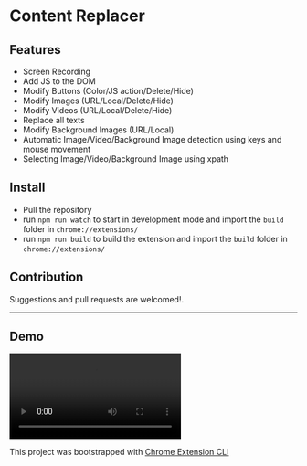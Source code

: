 # Content Replacer


## Features

- Screen Recording 
- Add JS to the DOM
- Modify Buttons (Color/JS action/Delete/Hide)
- Modify Images (URL/Local/Delete/Hide)
- Modify Videos (URL/Local/Delete/Hide)
- Replace all texts
- Modify Background Images (URL/Local)
- Automatic Image/Video/Background Image detection using keys and mouse movement
- Selecting Image/Video/Background Image using xpath

## Install

- Pull the repository
- run `npm run watch` to start in development mode and import the `build` folder in `chrome://extensions/`
- run `npm run build` to build the extension and import the `build` folder in `chrome://extensions/`

## Contribution

Suggestions and pull requests are welcomed!.

---

## Demo

<video src="./assets/demo.mp4" controls="controls">
</video>


This project was bootstrapped with [Chrome Extension CLI](https://github.com/dutiyesh/chrome-extension-cli)
